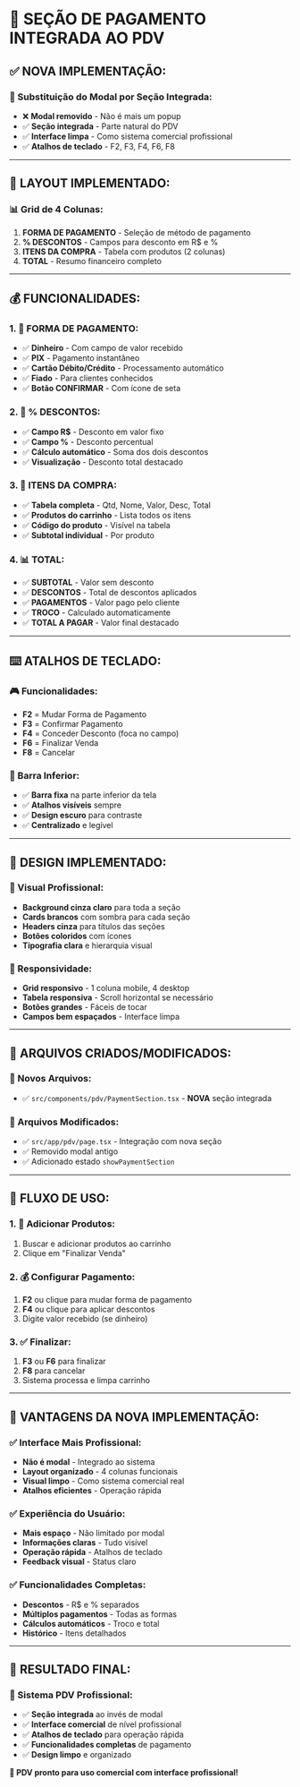 # 🎯 SEÇÃO DE PAGAMENTO INTEGRADA AO PDV

## ✅ **NOVA IMPLEMENTAÇÃO:**

### **🚀 Substituição do Modal por Seção Integrada:**
- ❌ **Modal removido** - Não é mais um popup
- ✅ **Seção integrada** - Parte natural do PDV
- ✅ **Interface limpa** - Como sistema comercial profissional
- ✅ **Atalhos de teclado** - F2, F3, F4, F6, F8

---

## 🎨 **LAYOUT IMPLEMENTADO:**

### **📊 Grid de 4 Colunas:**
1. **FORMA DE PAGAMENTO** - Seleção de método de pagamento
2. **% DESCONTOS** - Campos para desconto em R$ e %
3. **ITENS DA COMPRA** - Tabela com produtos (2 colunas)
4. **TOTAL** - Resumo financeiro completo

---

## 💰 **FUNCIONALIDADES:**

### **1. 🎯 FORMA DE PAGAMENTO:**
- ✅ **Dinheiro** - Com campo de valor recebido
- ✅ **PIX** - Pagamento instantâneo
- ✅ **Cartão Débito/Crédito** - Processamento automático
- ✅ **Fiado** - Para clientes conhecidos
- ✅ **Botão CONFIRMAR** - Com ícone de seta

### **2. 💸 % DESCONTOS:**
- ✅ **Campo R$** - Desconto em valor fixo
- ✅ **Campo %** - Desconto percentual
- ✅ **Cálculo automático** - Soma dos dois descontos
- ✅ **Visualização** - Desconto total destacado

### **3. 🛒 ITENS DA COMPRA:**
- ✅ **Tabela completa** - Qtd, Nome, Valor, Desc, Total
- ✅ **Produtos do carrinho** - Lista todos os itens
- ✅ **Código do produto** - Visível na tabela
- ✅ **Subtotal individual** - Por produto

### **4. 📊 TOTAL:**
- ✅ **SUBTOTAL** - Valor sem desconto
- ✅ **DESCONTOS** - Total de descontos aplicados
- ✅ **PAGAMENTOS** - Valor pago pelo cliente
- ✅ **TROCO** - Calculado automaticamente
- ✅ **TOTAL A PAGAR** - Valor final destacado

---

## ⌨️ **ATALHOS DE TECLADO:**

### **🎮 Funcionalidades:**
- **F2** = Mudar Forma de Pagamento
- **F3** = Confirmar Pagamento
- **F4** = Conceder Desconto (foca no campo)
- **F6** = Finalizar Venda
- **F8** = Cancelar

### **📍 Barra Inferior:**
- ✅ **Barra fixa** na parte inferior da tela
- ✅ **Atalhos visíveis** sempre
- ✅ **Design escuro** para contraste
- ✅ **Centralizado** e legível

---

## 🎨 **DESIGN IMPLEMENTADO:**

### **🎯 Visual Profissional:**
- **Background cinza claro** para toda a seção
- **Cards brancos** com sombra para cada seção
- **Headers cinza** para títulos das seções
- **Botões coloridos** com ícones
- **Tipografia clara** e hierarquia visual

### **📱 Responsividade:**
- **Grid responsivo** - 1 coluna mobile, 4 desktop
- **Tabela responsiva** - Scroll horizontal se necessário
- **Botões grandes** - Fáceis de tocar
- **Campos bem espaçados** - Interface limpa

---

## 🔧 **ARQUIVOS CRIADOS/MODIFICADOS:**

### **📁 Novos Arquivos:**
- ✅ `src/components/pdv/PaymentSection.tsx` - **NOVA** seção integrada

### **📝 Arquivos Modificados:**
- ✅ `src/app/pdv/page.tsx` - Integração com nova seção
- ✅ Removido modal antigo
- ✅ Adicionado estado `showPaymentSection`

---

## 🎯 **FLUXO DE USO:**

### **1. 📝 Adicionar Produtos:**
1. Buscar e adicionar produtos ao carrinho
2. Clique em "Finalizar Venda"

### **2. 💰 Configurar Pagamento:**
1. **F2** ou clique para mudar forma de pagamento
2. **F4** ou clique para aplicar descontos
3. Digite valor recebido (se dinheiro)

### **3. ✅ Finalizar:**
1. **F3** ou **F6** para finalizar
2. **F8** para cancelar
3. Sistema processa e limpa carrinho

---

## 🎊 **VANTAGENS DA NOVA IMPLEMENTAÇÃO:**

### **✅ Interface Mais Profissional:**
- **Não é modal** - Integrado ao sistema
- **Layout organizado** - 4 colunas funcionais
- **Visual limpo** - Como sistema comercial real
- **Atalhos eficientes** - Operação rápida

### **✅ Experiência do Usuário:**
- **Mais espaço** - Não limitado por modal
- **Informações claras** - Tudo visível
- **Operação rápida** - Atalhos de teclado
- **Feedback visual** - Status claro

### **✅ Funcionalidades Completas:**
- **Descontos** - R$ e % separados
- **Múltiplos pagamentos** - Todas as formas
- **Cálculos automáticos** - Troco e total
- **Histórico** - Itens detalhados

---

## 🚀 **RESULTADO FINAL:**

### **🎉 Sistema PDV Profissional:**
- ✅ **Seção integrada** ao invés de modal
- ✅ **Interface comercial** de nível profissional
- ✅ **Atalhos de teclado** para operação rápida
- ✅ **Funcionalidades completas** de pagamento
- ✅ **Design limpo** e organizado

**🎊 PDV pronto para uso comercial com interface profissional!**




